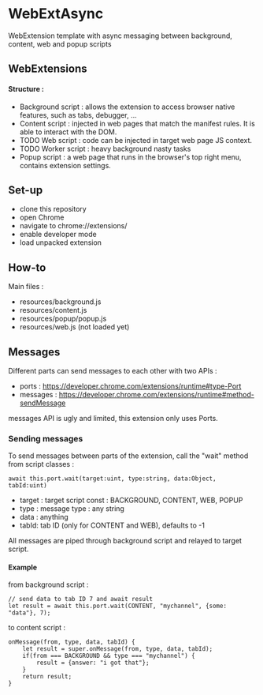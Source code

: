 # WebExtAsync

WebExtension template with async messaging between background, content, web and popup scripts


## WebExtensions

#### Structure :
- Background script : allows the extension to access browser native features, such as tabs, debugger, ... 
- Content script : injected in web pages that match the manifest rules. It is able to interact with the DOM.
- TODO Web script : code can be injected in target web page JS context.
- TODO Worker script : heavy background nasty tasks
- Popup script : a web page that runs in the browser's top right menu, contains extension settings.

## Set-up

- clone this repository
- open Chrome
- navigate to chrome://extensions/
- enable developer mode
- load unpacked extension

## How-to

Main files :
- resources/background.js
- resources/content.js
- resources/popup/popup.js
- resources/web.js (not loaded yet)

## Messages

Different parts can send messages to each other with two APIs :
- ports : https://developer.chrome.com/extensions/runtime#type-Port
- messages : https://developer.chrome.com/extensions/runtime#method-sendMessage

messages API is ugly and limited, this extension only uses Ports.

### Sending messages

To send messages between parts of the extension, call the "wait" method from script classes :

	await this.port.wait(target:uint, type:string, data:Object, tabId:uint)
- target : target script const : BACKGROUND, CONTENT, WEB, POPUP
- type : message type : any string
- data : anything
- tabId:  tab ID (only for CONTENT and WEB), defaults to -1

All messages are piped through background script and relayed to target script.

#### Example
from background script :

	// send data to tab ID 7 and await result
	let result = await this.port.wait(CONTENT, "mychannel", {some: "data"}, 7);

to content script :
	
	onMessage(from, type, data, tabId) {
		let result = super.onMessage(from, type, data, tabId);
		if(from === BACKGROUND && type === "mychannel") {
			result = {answer: "i got that"};
		}
		return result;
	}

		
	


